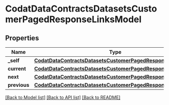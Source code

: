 # CodatDataContractsDatasetsCustomerPagedResponseLinksModel


## Properties
Name | Type | Description | Notes
------------ | ------------- | ------------- | -------------
**_self** | [**CodatDataContractsDatasetsCustomerPagedResponseHrefModel**](CodatDataContractsDatasetsCustomerPagedResponseHrefModel.md) |  | [optional] 
**current** | [**CodatDataContractsDatasetsCustomerPagedResponseHrefModel**](CodatDataContractsDatasetsCustomerPagedResponseHrefModel.md) |  | [optional] 
**next** | [**CodatDataContractsDatasetsCustomerPagedResponseHrefModel**](CodatDataContractsDatasetsCustomerPagedResponseHrefModel.md) |  | [optional] 
**previous** | [**CodatDataContractsDatasetsCustomerPagedResponseHrefModel**](CodatDataContractsDatasetsCustomerPagedResponseHrefModel.md) |  | [optional] 

[[Back to Model list]](../README.md#documentation-for-models) [[Back to API list]](../README.md#documentation-for-api-endpoints) [[Back to README]](../README.md)


